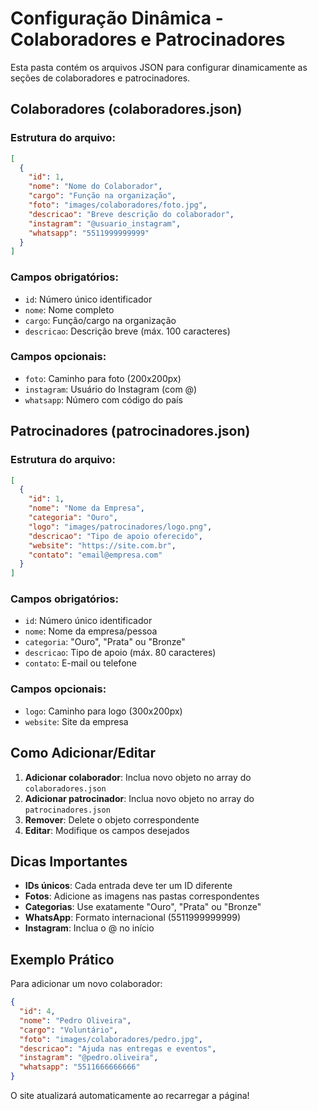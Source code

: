 # Configuração Dinâmica - Colaboradores e Patrocinadores

Esta pasta contém os arquivos JSON para configurar dinamicamente as seções de colaboradores e patrocinadores.

## Colaboradores (colaboradores.json)

### Estrutura do arquivo:
```json
[
  {
    "id": 1,
    "nome": "Nome do Colaborador",
    "cargo": "Função na organização",
    "foto": "images/colaboradores/foto.jpg",
    "descricao": "Breve descrição do colaborador",
    "instagram": "@usuario_instagram",
    "whatsapp": "5511999999999"
  }
]
```

### Campos obrigatórios:
- `id`: Número único identificador
- `nome`: Nome completo
- `cargo`: Função/cargo na organização
- `descricao`: Descrição breve (máx. 100 caracteres)

### Campos opcionais:
- `foto`: Caminho para foto (200x200px)
- `instagram`: Usuário do Instagram (com @)
- `whatsapp`: Número com código do país

## Patrocinadores (patrocinadores.json)

### Estrutura do arquivo:
```json
[
  {
    "id": 1,
    "nome": "Nome da Empresa",
    "categoria": "Ouro",
    "logo": "images/patrocinadores/logo.png",
    "descricao": "Tipo de apoio oferecido",
    "website": "https://site.com.br",
    "contato": "email@empresa.com"
  }
]
```

### Campos obrigatórios:
- `id`: Número único identificador
- `nome`: Nome da empresa/pessoa
- `categoria`: "Ouro", "Prata" ou "Bronze"
- `descricao`: Tipo de apoio (máx. 80 caracteres)
- `contato`: E-mail ou telefone

### Campos opcionais:
- `logo`: Caminho para logo (300x200px)
- `website`: Site da empresa

## Como Adicionar/Editar

1. **Adicionar colaborador**: Inclua novo objeto no array do `colaboradores.json`
2. **Adicionar patrocinador**: Inclua novo objeto no array do `patrocinadores.json`
3. **Remover**: Delete o objeto correspondente
4. **Editar**: Modifique os campos desejados

## Dicas Importantes

- **IDs únicos**: Cada entrada deve ter um ID diferente
- **Fotos**: Adicione as imagens nas pastas correspondentes
- **Categorias**: Use exatamente "Ouro", "Prata" ou "Bronze"
- **WhatsApp**: Formato internacional (5511999999999)
- **Instagram**: Inclua o @ no início

## Exemplo Prático

Para adicionar um novo colaborador:
```json
{
  "id": 4,
  "nome": "Pedro Oliveira",
  "cargo": "Voluntário",
  "foto": "images/colaboradores/pedro.jpg",
  "descricao": "Ajuda nas entregas e eventos",
  "instagram": "@pedro.oliveira",
  "whatsapp": "5511666666666"
}
```

O site atualizará automaticamente ao recarregar a página!